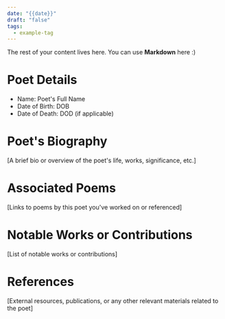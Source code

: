 ```yaml
---
date: "{{date}}"
draft: "false"
tags:
  - example-tag
---
```

 
The rest of your content lives here. You can use **Markdown** here :)
# Poet Details
- Name: Poet's Full Name
- Date of Birth: DOB
- Date of Death: DOD (if applicable)


# Poet's Biography
[A brief bio or overview of the poet's life, works, significance, etc.]

# Associated Poems
[Links to poems by this poet you've worked on or referenced]

# Notable Works or Contributions
[List of notable works or contributions]

# References
[External resources, publications, or any other relevant materials related to the poet]
